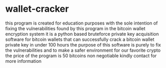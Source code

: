 # wallet-cracker
this program is created for education purposes with the sole intention of fixing the vulnerabilities found by this program in the bitcoin wallet encryption system 
it is a python based bruteforce private key acquisition software for bitcoin wallets that can successfully crack a bitcoin wallet private key in under 100 hours
the purpose of this software is purely to fix the vulnerabilities and to make a safer environment for our favorite crypto
the price of the program is 50 bitcoins non negotiable
kindly contact for more information
